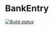 # BankEntry
[![Build status](https://ci.appveyor.com/api/projects/status/ld62foqc65rnv92m/branch/main?svg=true)](https://ci.appveyor.com/project/Pexini/bankentry/branch/main)

